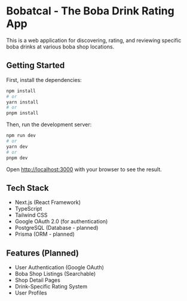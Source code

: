 # Bobatcal - The Boba Drink Rating App

This is a web application for discovering, rating, and reviewing specific boba drinks at various boba shop locations.

## Getting Started

First, install the dependencies:

```bash
npm install
# or
yarn install
# or
pnpm install
```

Then, run the development server:

```bash
npm run dev
# or
yarn dev
# or
pnpm dev
```

Open [http://localhost:3000](http://localhost:3000) with your browser to see the result.

## Tech Stack

- Next.js (React Framework)
- TypeScript
- Tailwind CSS
- Google OAuth 2.0 (for authentication)
- PostgreSQL (Database - planned)
- Prisma (ORM - planned)

## Features (Planned)

- User Authentication (Google OAuth)
- Boba Shop Listings (Searchable)
- Shop Detail Pages
- Drink-Specific Rating System
- User Profiles

